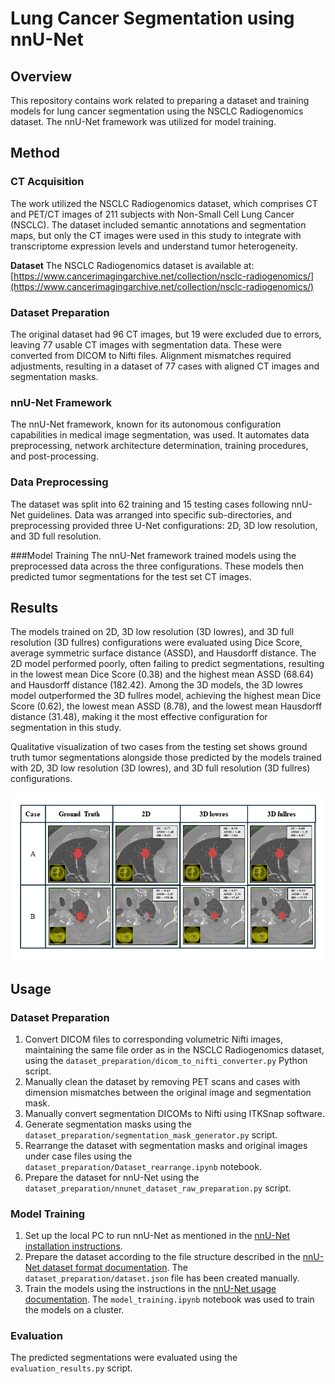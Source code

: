 # Lung Cancer Segmentation using nnU-Net

## Overview
This repository contains work related to preparing a dataset and training models for lung cancer segmentation using the NSCLC Radiogenomics dataset. The nnU-Net framework was utilized for model training.

## Method

### CT Acquisition
The work utilized the NSCLC Radiogenomics dataset, which comprises CT and PET/CT images of 211 subjects with Non-Small Cell Lung Cancer (NSCLC). The dataset included semantic annotations and segmentation maps, but only the CT images were used in this study to integrate with transcriptome expression levels and understand tumor heterogeneity.

****Dataset****
The NSCLC Radiogenomics dataset is available at: [https://www.cancerimagingarchive.net/collection/nsclc-radiogenomics/](https://www.cancerimagingarchive.net/collection/nsclc-radiogenomics/)

### Dataset Preparation
The original dataset had 96 CT images, but 19 were excluded due to errors, leaving 77 usable CT images with segmentation data. These were converted from DICOM to Nifti files. Alignment mismatches required adjustments, resulting in a dataset of 77 cases with aligned CT images and segmentation masks.

### nnU-Net Framework
The nnU-Net framework, known for its autonomous configuration capabilities in medical image segmentation, was used. It automates data preprocessing, network architecture determination, training procedures, and post-processing.

### Data Preprocessing
The dataset was split into 62 training and 15 testing cases following nnU-Net guidelines. Data was arranged into specific sub-directories, and preprocessing provided three U-Net configurations: 2D, 3D low resolution, and 3D full resolution.

###Model Training
The nnU-Net framework trained models using the preprocessed data across the three configurations. These models then predicted tumor segmentations for the test set CT images.

## Results
The models trained on 2D, 3D low resolution (3D lowres), and 3D full resolution (3D fullres) configurations were evaluated using Dice Score, average symmetric surface distance (ASSD), and Hausdorff distance. The 2D model performed poorly, often failing to predict segmentations, resulting in the lowest mean Dice Score (0.38) and the highest mean ASSD (68.64) and Hausdorff distance (182.42). Among the 3D models, the 3D lowres model outperformed the 3D fullres model, achieving the highest mean Dice Score (0.62), the lowest mean ASSD (8.78), and the lowest mean Hausdorff distance (31.48), making it the most effective configuration for segmentation in this study.

Qualitative visualization of two cases from the testing set shows ground truth tumor segmentations alongside those predicted by the models trained with 2D, 3D low resolution (3D lowres), and 3D full resolution (3D fullres) configurations.

![Qualitative Visualization](images/results.PNG)

## Usage
### Dataset Preparation
1. Convert DICOM files to corresponding volumetric Nifti images, maintaining the same file order as in the NSCLC Radiogenomics dataset, using the `dataset_preparation/dicom_to_nifti_converter.py` Python script.
2. Manually clean the dataset by removing PET scans and cases with dimension mismatches between the original image and segmentation mask.
3. Manually convert segmentation DICOMs to Nifti using ITKSnap software.
4. Generate segmentation masks using the `dataset_preparation/segmentation_mask_generator.py` script.
5. Rearrange the dataset with segmentation masks and original images under case files using the `dataset_preparation/Dataset_rearrange.ipynb` notebook.
6. Prepare the dataset for nnU-Net using the `dataset_preparation/nnunet_dataset_raw_preparation.py` script.

### Model Training
1. Set up the local PC to run nnU-Net as mentioned in the [nnU-Net installation instructions](https://github.com/MIC-DKFZ/nnUNet/blob/master/documentation/installation_instructions.md).
2. Prepare the dataset according to the file structure described in the [nnU-Net dataset format documentation](https://github.com/MIC-DKFZ/nnUNet/blob/master/documentation/dataset_format.md). The `dataset_preparation/dataset.json` file has been created manually.
3. Train the models using the instructions in the [nnU-Net usage documentation](https://github.com/MIC-DKFZ/nnUNet/blob/master/documentation/how_to_use_nnunet.md). The `model_training.ipynb` notebook was used to train the models on a cluster.

### Evaluation
The predicted segmentations were evaluated using the `evaluation_results.py` script.
